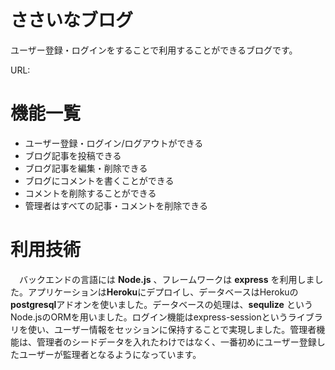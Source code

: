 # ささいなブログ
ユーザー登録・ログインをすることで利用することができるブログです。

URL: 

# 機能一覧
- ユーザー登録・ログイン/ログアウトができる
- ブログ記事を投稿できる
- ブログ記事を編集・削除できる
- ブログにコメントを書くことができる
- コメントを削除することができる
- 管理者はすべての記事・コメントを削除できる

# 利用技術
　バックエンドの言語には **Node.js** 、フレームワークは **express** を利用しました。アプリケーションは**Heroku**にデプロイし、データベースはHerokuの**postgresql**アドオンを使いました。データベースの処理は、**sequlize** というNode.jsのORMを用いました。ログイン機能はexpress-sessionというライブラリを使い、ユーザー情報をセッションに保持することで実現しました。管理者機能は、管理者のシードデータを入れたわけではなく、一番初めにユーザー登録したユーザーが監理者となるようになっています。
